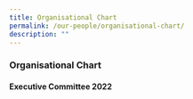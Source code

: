 ```yaml
---
title: Organisational Chart
permalink: /our-people/organisational-chart/
description: ""
---
```

### **Organisational Chart**
#### **Executive Committee 2022**


